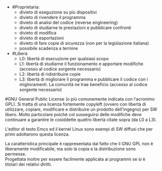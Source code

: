 - #Proprietaria:
	* divieto di eseguzione su più dispositivi
	* divieto di rivendere il programma
	* divieto di analisi del codice (reverse engineering)
	* divieto di studiarne le prestazioni e pubblicare confronti
	* divieto di modifica
	* divieto di esportazioni
	* divieto di fare copie di sicurezza (non per la legislazione italiana)
	* possibile scadenza a termine
- #Libera
	* L0: libertà di esecuzione per qualsiasi scopo
	* L1: libertà di studiarne il funzionamento e apportare modifiche (accesso al codice sorgente necessario)
	* L2: libertà di ridistribuire copie
	* L3: libertà di migliorare il programma e pubblicare il codice con i miglioramenti. La comunità ne trae beneficio (accesso al codice sorgente necessario)

#GNU General Public License (o più comunemente indicata con l'acronimo GPL). 
Si tratta di una licenza fortemente copyleft (ovvero con libertà di utilizzare, copiare, modificare e distribuire un prodotto dell'ingegno) per SW libero. Molto particolare poiché col susseguirsi delle modifiche deve continuare a garantire le cosiddette quattro libertà citate sopra (da L0 a L3).  

L'editor di testo Emcs ed il kernel Linux sono esempi di SW diffusi che per primi adottarono questa licenza.

La caratteristica principale è rappresentata dal fatto che il GNU GPL non è liberamente modificabile, ma solo la copia e la distribuzione sono permesse.  
Progettata inoltre per essere facilmente applicata ai programmi se si è titolari dei relativi diritti.